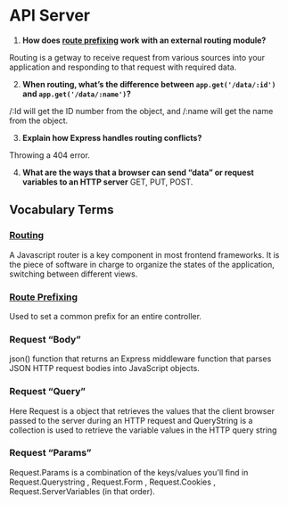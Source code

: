 # API Server

1. **How does [route prefixing](https://medium.com/@zahiruldu/nodejs-route-prefixing-in-expressjs-65196adb3167) work with an external routing module?**

Routing is a getway to receive request from various sources into your application and responding to that request with required data.

2. **When routing, what’s the difference between `app.get('/data/:id')` and `app.get('/data/:name')`?**

/:Id will get the ID number from the object, and /:name will get the name from the object.

3. **Explain how Express handles routing conflicts?**

Throwing a 404 error.

4. **What are the ways that a browser can send “data” or request variables to an HTTP server**
GET, PUT, POST.

## Vocabulary Terms
### [Routing](https://medium.com/@fro_g/routing-in-javascript-d552ff4d2921)
A Javascript router is a key component in most frontend frameworks. It is the piece of software in charge to organize the states of the application, switching between different views.
### [Route Prefixing](https://medium.com/@zahiruldu/nodejs-route-prefixing-in-expressjs-65196adb3167)
Used to set a common prefix for an entire controller.
### Request “Body”
json() function that returns an Express middleware function that parses JSON HTTP request bodies into JavaScript objects. 
### Request “Query”
Here Request is a object that retrieves the values that the client browser passed to the server during an HTTP request and QueryString is a collection is used to retrieve the variable values in the HTTP query string
### Request “Params”
Request.Params is a combination of the keys/values you'll find in Request.Querystring , Request.Form , Request.Cookies , Request.ServerVariables (in that order).